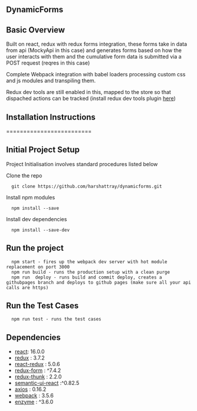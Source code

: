 ## DynamicForms

## Basic Overview

Built on react, redux with redux forms integration, these forms take in data from api (MockyApi in this case) and generates forms based on how the user interacts with them and the cumulative form data is submitted via a POST request (reqres in this case)

Complete Webpack integration with babel loaders processing custom css and js modules and transpiling them.

Redux dev tools are still enabled in this, mapped to the store so that dispached actions can be tracked (install redux dev tools plugin [here](https://chrome.google.com/webstore/detail/redux-devtools/lmhkpmbekcpmknklioeibfkpmmfibljd?hl=en))

## Installation Instructions

=========================

## Initial Project Setup

Project Initialisation involves standard procedures listed below

Clone the repo

      git clone https://github.com/harshattray/dynamicforms.git

Install npm modules

      npm install --save

Install dev dependencies

      npm install --save-dev

## Run the project

      npm start - fires up the webpack dev server with hot module replacement on port 3000
      npm run build - runs the production setup with a clean purge
      npm run  deploy - runs build and commit deploy, creates a githubpages branch and deploys to github pages (make sure all your api calls are https)

## Run the Test Cases

      npm run test - runs the test cases

## Dependencies

* [react](https://github.com/facebook/react): 16.0.0
* [redux](https://github.com/reduxjs/redux) : 3.7.2
* [react-redux](https://github.com/reduxjs/redux) : 5.0.6
* [redux-form](https://github.com/erikras/redux-form) : ^7.4.2
* [redux-thunk](https://github.com/reduxjs/redux-thunk) : 2.2.0
* [semantic-ui-react](https://github.com/Semantic-Org/Semantic-UI-React) :^0.82.5
* [axios](https://github.com/mzabriskie/axios) : 0.16.2
* [webpack](https://github.com/webpack/webpack) : 3.5.6
* [enzyme](https://github.com/airbnb/enzyme) : ^3.6.0
